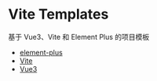 # Vite Templates

基于 Vue3、Vite 和 Element Plus 的项目模板

* [element-plus](https://element-plus.org/zh-CN/)
* [Vite](https://vitejs.dev/)
* [Vue3](https://cn.vuejs.org/guide/introduction.html)
